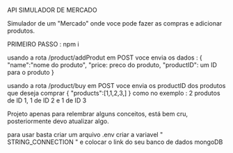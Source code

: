 API SIMULADOR DE MERCADO

Simulador de um "Mercado" onde voce pode fazer as compras e adicionar produtos.

PRIMEIRO PASSO : npm i

usando a rota /product/addProdut em POST voce envia os dados :
{
    "name":"nome do produto",
    "price: preco do produto,
    "productID": um ID para o produto
}

usando a rota /product/buy em POST voce envia os productID dos produtos que deseja comprar
{
    "products":[1,1,2,3,]
}
como no exemplo : 2 produtos de ID 1, 1 de ID 2 e 1 de ID 3

Projeto apenas para relembrar alguns conceitos, está bem cru, posteriormente devo atualizar algo.


para usar basta criar um arquivo .env 
criar a variavel " STRING_CONNECTION " e colocar o link do seu banco de dados mongoDB